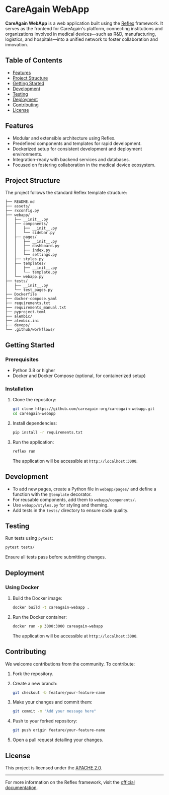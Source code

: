# CareAgain WebApp

**CareAgain WebApp** is a web application built using the [Reflex](https://reflex.dev/) framework.
It serves as the frontend for CareAgain's platform, connecting institutions and organizations involved in medical devices—such as R&D, manufacturing, logistics, and hospitals—into a unified network to foster collaboration and innovation.

## Table of Contents

- [Features](#features)
- [Project Structure](#project-structure)
- [Getting Started](#getting-started)
- [Development](#development)
- [Testing](#testing)
- [Deployment](#deployment)
- [Contributing](#contributing)
- [License](#license)

## Features

- Modular and extensible architecture using Reflex.
- Predefined components and templates for rapid development.
- Dockerized setup for consistent development and deployment environments.
- Integration-ready with backend services and databases.
- Focused on fostering collaboration in the medical device ecosystem.

## Project Structure

The project follows the standard Reflex template structure:

```
├── README.md
├── assets/
├── rxconfig.py
├── webapp/
│   ├── __init__.py
│   ├── components/
│   │   ├── __init__.py
│   │   └── sidebar.py
│   ├── pages/
│   │   ├── __init__.py
│   │   ├── dashboard.py
│   │   ├── index.py
│   │   └── settings.py
│   ├── styles.py
│   ├── templates/
│   │   ├── __init__.py
│   │   └── template.py
│   └── webapp.py
├── tests/
│   ├── __init__.py
│   └── test_pages.py
├── Dockerfile
├── docker-compose.yaml
├── requirements.txt
├── requirements_manual.txt
├── pyproject.toml
├── alembic/
├── alembic.ini
├── devops/
└── .github/workflows/
```

## Getting Started

### Prerequisites

- Python 3.8 or higher
- Docker and Docker Compose (optional, for containerized setup)

### Installation

1. Clone the repository:

   ```bash
   git clone https://github.com/careagain-org/careagain-webapp.git
   cd careagain-webapp
   ```

2. Install dependencies:

   ```bash
   pip install -r requirements.txt
   ```

3. Run the application:

   ```bash
   reflex run
   ```

   The application will be accessible at `http://localhost:3000`.

## Development

- To add new pages, create a Python file in `webapp/pages/` and define a function with the `@template` decorator.
- For reusable components, add them to `webapp/components/`.
- Use `webapp/styles.py` for styling and theming.
- Add tests in the `tests/` directory to ensure code quality.

## Testing

Run tests using `pytest`:

```bash
pytest tests/
```

Ensure all tests pass before submitting changes.

## Deployment

### Using Docker

1. Build the Docker image:

   ```bash
   docker build -t careagain-webapp .
   ```

2. Run the Docker container:

   ```bash
   docker run -p 3000:3000 careagain-webapp
   ```

   The application will be accessible at `http://localhost:3000`.

## Contributing

We welcome contributions from the community. To contribute:

1. Fork the repository.
2. Create a new branch:

   ```bash
   git checkout -b feature/your-feature-name
   ```

3. Make your changes and commit them:

   ```bash
   git commit -m "Add your message here"
   ```

4. Push to your forked repository:

   ```bash
   git push origin feature/your-feature-name
   ```

5. Open a pull request detailing your changes.

## License

This project is licensed under the [APACHE 2.0](LICENSE).

---

For more information on the Reflex framework, visit the [official documentation](https://reflex.dev/docs).

